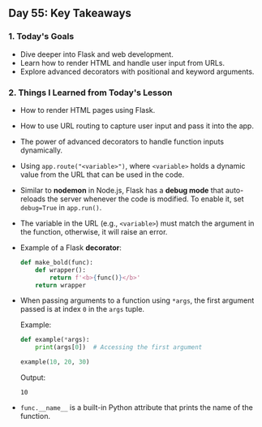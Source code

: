 ## Day 55: Key Takeaways

### 1. **Today's Goals**
   - Dive deeper into Flask and web development.
   - Learn how to render HTML and handle user input from URLs.
   - Explore advanced decorators with positional and keyword arguments.

### 2. **Things I Learned from Today's Lesson**
   - How to render HTML pages using Flask.
   - How to use URL routing to capture user input and pass it into the app.
   - The power of advanced decorators to handle function inputs dynamically.
   - Using `app.route("<variable>")`, where `<variable>` holds a dynamic value from the URL that can be used in the code.
   - Similar to **nodemon** in Node.js, Flask has a **debug mode** that auto-reloads the server whenever the code is modified. To enable it, set `debug=True` in `app.run()`.
   - The variable in the URL (e.g., `<variable>`) must match the argument in the function, otherwise, it will raise an error.
   - Example of a Flask **decorator**:
     ```python
     def make_bold(func):
         def wrapper():
             return f'<b>{func()}</b>'
         return wrapper
     ```

   - When passing arguments to a function using `*args`, the first argument passed is at index `0` in the `args` tuple.

     Example:
     ```python
     def example(*args):
         print(args[0])  # Accessing the first argument
     
     example(10, 20, 30)
     ```
     Output:
     ```
     10
     ```
   - `func.__name__` is a built-in Python attribute that prints the name of the function.